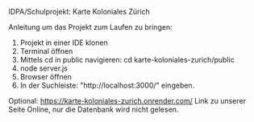 IDPA/Schulprojekt: Karte Koloniales Zürich

Anleitung um das Projekt zum Laufen zu bringen:

1. Projekt in einer IDE klonen
2. Terminal öffnen
3. Mittels cd in public navigieren:
cd karte-koloniales-zurich/public 
4. node server.js
5. Browser öffnen
6. In der Suchleiste: "http://localhost:3000/" eingeben.


Optional:
https://karte-koloniales-zurich.onrender.com/
Link zu unserer Seite Online, nur die Datenbank wird nicht gelesen.
